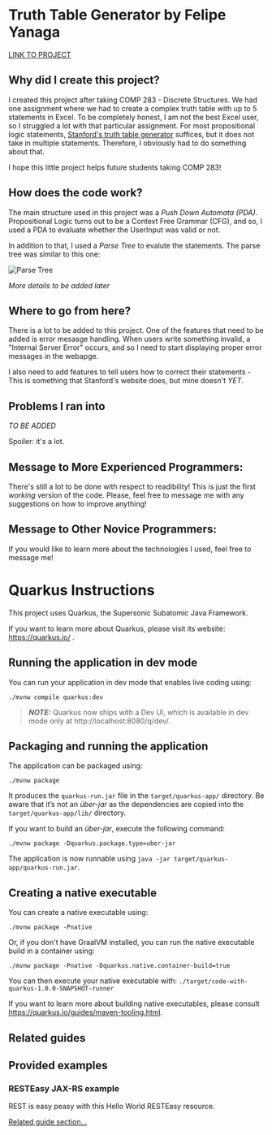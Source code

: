 # Truth Table Generator by Felipe Yanaga

[LINK TO PROJECT](https://rocky-savannah-36851.herokuapp.com)

## Why did I create this project? 

I created this project after taking COMP 283 - Discrete Structures. We had one assignment where we had to create a complex truth table with up to 5 statements in Excel. To be completely honest, I am not the best Excel user, so I struggled a lot with that particular assignment. For most propositional logic statements, [Stanford's truth table generator](https://web.stanford.edu/class/cs103/tools/truth-table-tool/) suffices, but it does not take in multiple statements. Therefore, I obviously had to do something about that. 

I hope this little project helps future students taking COMP 283!

## How does the code work? 

The main structure used in this project was a *Push Down Automata (PDA)*. Propositional Logic turns out to be a Context Free Grammar (CFG), and so, I used a PDA to evaluate whether the UserInput was valid or not. 

In addition to that, I used a *Parse Tree* to evalute the statements. The parse tree was similar to this one: 

![Parse Tree](https://user-images.githubusercontent.com/69719875/115172024-5b28c500-a092-11eb-8b3f-67ce7235ae23.jpeg)

*More details to be added later*

## Where to go from here? 

There is a lot to be added to this project. One of the features that need to be added is error mesasge handling. When users write something invalid, a "Internal Server Error" occurs, and so I need to start displaying proper error messages in the webapge.

I also need to add features to tell users how to correct their statements - This is something that Stanford's website does, but mine doesn't *YET*.

## Problems I ran into

*TO BE ADDED*

Spoiler: it's a lot.

## Message to More Experienced Programmers:

There's still a lot to be done with respect to readibility! This is just the first *working* version of the code. Please, feel free to message me with any suggestions on how to improve anything!

## Message to Other Novice Programmers:

If you would like to learn more about the technologies I used, feel free to message me! 


# Quarkus Instructions

This project uses Quarkus, the Supersonic Subatomic Java Framework.

If you want to learn more about Quarkus, please visit its website: https://quarkus.io/ .

## Running the application in dev mode

You can run your application in dev mode that enables live coding using:
```shell script
./mvnw compile quarkus:dev
```

> **_NOTE:_**  Quarkus now ships with a Dev UI, which is available in dev mode only at http://localhost:8080/q/dev/.

## Packaging and running the application

The application can be packaged using:
```shell script
./mvnw package
```
It produces the `quarkus-run.jar` file in the `target/quarkus-app/` directory.
Be aware that it’s not an _über-jar_ as the dependencies are copied into the `target/quarkus-app/lib/` directory.

If you want to build an _über-jar_, execute the following command:
```shell script
./mvnw package -Dquarkus.package.type=uber-jar
```

The application is now runnable using `java -jar target/quarkus-app/quarkus-run.jar`.

## Creating a native executable

You can create a native executable using: 
```shell script
./mvnw package -Pnative
```

Or, if you don't have GraalVM installed, you can run the native executable build in a container using: 
```shell script
./mvnw package -Pnative -Dquarkus.native.container-build=true
```

You can then execute your native executable with: `./target/code-with-quarkus-1.0.0-SNAPSHOT-runner`

If you want to learn more about building native executables, please consult https://quarkus.io/guides/maven-tooling.html.

## Related guides


## Provided examples

### RESTEasy JAX-RS example

REST is easy peasy with this Hello World RESTEasy resource.

[Related guide section...](https://quarkus.io/guides/getting-started#the-jax-rs-resources)

